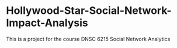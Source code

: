 # Hollywood-Star-Social-Network-Impact-Analysis
This is a project for the course DNSC 6215 Social Network Analytics 
